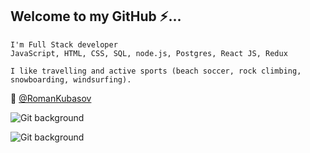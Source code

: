 ## Welcome to my GitHub &#9889;... 

```
I'm Full Stack developer
JavaScript, HTML, CSS, SQL, node.js, Postgres, React JS, Redux

I like travelling and active sports (beach soccer, rock climbing, snowboarding, windsurfing).
```

&#128242; [@RomanKubasov](https://t.me/RomanKubasov)

![Git background](https://www.codewars.com/users/RomanKubasov/badges/small)

![Git background](https://user-images.githubusercontent.com/102286250/176498688-94163ba6-1178-446a-aacc-3cf878c7d9d3.jpg)
